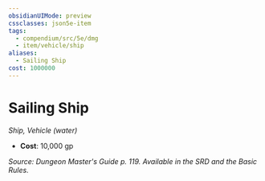 ```yaml
---
obsidianUIMode: preview
cssclasses: json5e-item
tags:
  - compendium/src/5e/dmg
  - item/vehicle/ship
aliases:
  - Sailing Ship
cost: 1000000
---
```

# Sailing Ship
*Ship, Vehicle (water)*  

- **Cost**: 10,000 gp

*Source: Dungeon Master's Guide p. 119. Available in the SRD and the Basic Rules.*

